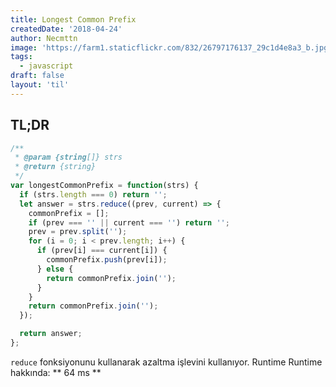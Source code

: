 ```yaml
---
title: Longest Common Prefix
createdDate: '2018-04-24'
author: Necmttn
image: 'https://farm1.staticflickr.com/832/26797176137_29c1d4e8a3_b.jpg'
tags:
  - javascript
draft: false
layout: 'til'
---
```


## TL;DR

```javascript
/**
 * @param {string[]} strs
 * @return {string}
 */
var longestCommonPrefix = function(strs) {
  if (strs.length === 0) return '';
  let answer = strs.reduce((prev, current) => {
    commonPrefix = [];
    if (prev === '' || current === '') return '';
    prev = prev.split('');
    for (i = 0; i < prev.length; i++) {
      if (prev[i] === current[i]) {
        commonPrefix.push(prev[i]);
      } else {
        return commonPrefix.join('');
      }
    }
    return commonPrefix.join('');
  });

  return answer;
};
```

`reduce` fonksiyonunu kullanarak azaltma işlevini kullanıyor.
Runtime Runtime hakkında: ** 64 ms **
